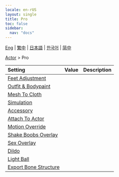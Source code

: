 ```yaml
---
locale: en-rUS
layout: single
title: Pro
toc: false
sidebar:
  nav: "docs"
---
```

[Eng](/dancexr/menu/2025.4/actor/pro_tools) | [繁中](/tw/dancexr/menu/2025.4/actor/pro_tools) | [日本語](/jp/dancexr/menu/2025.4/actor/pro_tools) | [한국어](/kr/dancexr/menu/2025.4/actor/pro_tools) | [简中](/zh/dancexr/menu/2025.4/actor/pro_tools)

[Actor](../menu#Actor) > Pro



| Setting | Value | Description |
| :--- | --- | :--- |
| [Feet Adjustment](feet_adjustment) |
| [Outfit & Bodypaint](outfit) |
| [Mesh To Cloth](mesh_to_cloth) |
| [Simulation](cloth_simulation) |
| [Accessory](accessory) |
| [Attach To Actor](attach_to_actor) |
| [Motion Override](motion_override) |
| [Shake Boobs Overlay](shake_boobs_overlay) |
| [Sex Overlay](sex_overlay) |
| [Dildo](dildo) |
| [Light Ball](light_ball) |
| [Export Bone Structure](export_bone_structure) |
